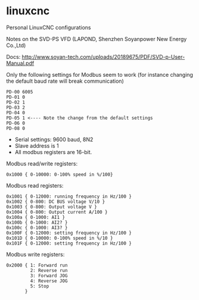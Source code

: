 # linuxcnc
Personal LinuxCNC configurations

Notes on the SVD-PS VFD (LAPOND, Shenzhen Soyanpower New Energy Co.,Ltd)

Docs: http://www.soyan-tech.com/uploads/20189675/PDF/SVD-p-User-Manual.pdf

Only the following settings for Modbus seem to work (for instance changing the default baud rate will break communication)

```
PD-00 6005
PD-01 0
PD-02 1
PD-03 2
PD-04 0
PD-05 1 <---- Note the change from the default settings
PD-06 0
PD-08 0
```

- Serial settings: 9600 baud, 8N2
- Slave address is 1
- All modbus registers are 16-bit.

Modbus read/write registers:

```
0x1000 { 0-10000: 0-100% speed in %/100}
```


Modbus read registers:

```
0x1001 { 0-12000: running frequency in Hz/100 }
0x1002 { 0-800: DC BUS voltage V/10 }
0x1003 { 0-800: Output voltage V }
0x1004 { 0-800: Output current A/100 }
0x100a { 0-1000: AI1 }
0x100b { 0-1000: AI2? }
0x100c { 0-1000: AI3? }
0x100F { 0-12000: setting frequency in Hz/100 }
0x101D { 0-10000: 0-100% speed in %/10 }
0x101F { 0-12000: setting frequency in Hz/100 }
```

Modbus write registers:

```
0x2000 { 1: Forward run
         2: Reverse run
         3: Forward JOG
         4: Reverse JOG
         5: Stop
       }
```

